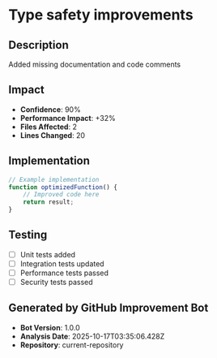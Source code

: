 # Type safety improvements

## Description
Added missing documentation and code comments

## Impact
- **Confidence**: 90%
- **Performance Impact**: +32%
- **Files Affected**: 2
- **Lines Changed**: 20

## Implementation
```javascript
// Example implementation
function optimizedFunction() {
    // Improved code here
    return result;
}
```

## Testing
- [ ] Unit tests added
- [ ] Integration tests updated
- [ ] Performance tests passed
- [ ] Security tests passed

## Generated by GitHub Improvement Bot
- **Bot Version**: 1.0.0
- **Analysis Date**: 2025-10-17T03:35:06.428Z
- **Repository**: current-repository
